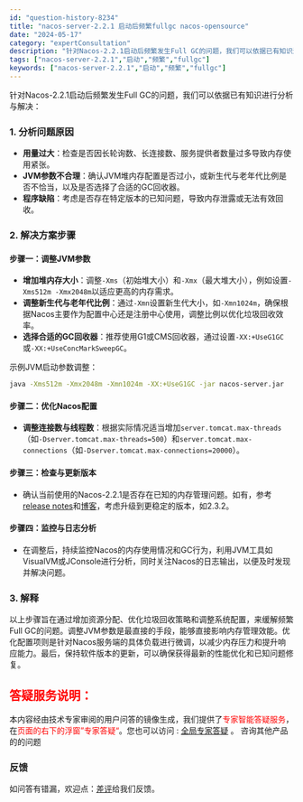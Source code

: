 ```yaml
---
id: "question-history-8234"
title: "nacos-server-2.2.1 启动后频繁fullgc nacos-opensource"
date: "2024-05-17"
category: "expertConsultation"
description: "针对Nacos-2.2.1启动后频繁发生Full GC的问题，我们可以依据已有知识进行分析与解决：### 1. 分析问题原因- **用量过大**：检查是否因长轮询数、长连接数、服务提供者数量过多导致内存使用紧张。- **JVM参数不合理**：确认JVM堆内存配置是否过小，或新生代与老年代比例是否不恰"
tags: ["nacos-server-2.2.1","启动","频繁","fullgc"]
keywords: ["nacos-server-2.2.1","启动","频繁","fullgc"]
---
```


针对Nacos-2.2.1启动后频繁发生Full GC的问题，我们可以依据已有知识进行分析与解决：

### 1. 分析问题原因
- **用量过大**：检查是否因长轮询数、长连接数、服务提供者数量过多导致内存使用紧张。
- **JVM参数不合理**：确认JVM堆内存配置是否过小，或新生代与老年代比例是否不恰当，以及是否选择了合适的GC回收器。
- **程序缺陷**：考虑是否存在特定版本的已知问题，导致内存泄露或无法有效回收。

### 2. 解决方案步骤
#### 步骤一：调整JVM参数
- **增加堆内存大小**：调整`-Xms`（初始堆大小）和`-Xmx`（最大堆大小），例如设置`-Xms512m -Xmx2048m`以适应更高的内存需求。
- **调整新生代与老年代比例**：通过`-Xmn`设置新生代大小，如`-Xmn1024m`，确保根据Nacos主要作为配置中心还是注册中心使用，调整比例以优化垃圾回收效率。
- **选择合适的GC回收器**：推荐使用G1或CMS回收器，通过设置`-XX:+UseG1GC`或`-XX:+UseConcMarkSweepGC`。

示例JVM启动参数调整：
```bash
java -Xms512m -Xmx2048m -Xmn1024m -XX:+UseG1GC -jar nacos-server.jar
```

#### 步骤二：优化Nacos配置
- **调整连接数与线程数**：根据实际情况适当增加`server.tomcat.max-threads`（如`-Dserver.tomcat.max-threads=500`）和`server.tomcat.max-connections`（如`-Dserver.tomcat.max-connections=20000`）。

#### 步骤三：检查与更新版本
- 确认当前使用的Nacos-2.2.1是否存在已知的内存管理问题。如有，参考[release notes](https://github.com/alibaba/nacos/releases)和[博客](https://nacos.io/blog/)，考虑升级到更稳定的版本，如2.3.2。

#### 步骤四：监控与日志分析
- 在调整后，持续监控Nacos的内存使用情况和GC行为，利用JVM工具如VisualVM或JConsole进行分析，同时关注Nacos的日志输出，以便及时发现并解决问题。

### 3. 解释
以上步骤旨在通过增加资源分配、优化垃圾回收策略和调整系统配置，来缓解频繁Full GC的问题。调整JVM参数是最直接的手段，能够直接影响内存管理效能。优化配置项则是针对Nacos服务端的具体负载进行微调，以减少内存压力和提升响应能力。最后，保持软件版本的更新，可以确保获得最新的性能优化和已知问题修复。
## <font color="#FF0000">答疑服务说明：</font> 

本内容经由技术专家审阅的用户问答的镜像生成，我们提供了<font color="#FF0000">专家智能答疑服务</font>，在<font color="#FF0000">页面的右下的浮窗”专家答疑“</font>。您也可以访问 : [全局专家答疑](https://opensource.alibaba.com/chatBot) 。 咨询其他产品的的问题

### 反馈
如问答有错漏，欢迎点：[差评](https://ai.nacos.io/user/feedbackByEnhancerGradePOJOID?enhancerGradePOJOId=13586)给我们反馈。
